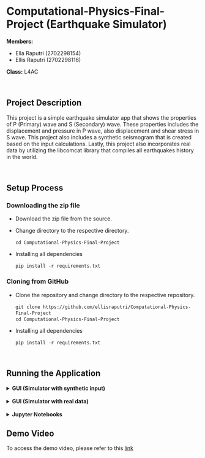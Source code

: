 # Computational-Physics-Final-Project (Earthquake Simulator)

**Members:**
- Ella Raputri (2702298154) 
- Ellis Raputri (2702298116)

**Class:** L4AC

<br>

## Project Description
This project is a simple earthquake simulator app that shows the properties of P (Primary) wave and S (Secondary) wave. These properties includes the displacement and pressure in P wave, also displacement and shear stress in S wave. This project also includes a synthetic seismogram that is created based on the input calculations. Lastly, this project also incorporates real data by utilizing the libcomcat library that compiles all earthquakes history in the world.

<br>

## Setup Process

### Downloading the zip file

- Download the zip file from the source.

- Change directory to the respective directory.
    ```text
    cd Computational-Physics-Final-Project
    ```

- Installing all dependencies
    ```text
    pip install -r requirements.txt
    ```

### Cloning from GitHub

- Clone the repository and change directory to the respective repository.
    ```text
    git clone https://github.com/ellisraputri/Computational-Physics-Final-Project
    cd Computational-Physics-Final-Project
    ```

- Installing all dependencies
    ```text
    pip install -r requirements.txt
    ```

<br>


## Running the Application

<details>
<summary> <b>GUI (Simulator with synthetic input)</b> </summary>

- Change directory to the GUI folder, and run the python file. Note: main.py is the simulator based on synthetic input, while main2.py is the simulator incorporating real data.
    ```text
    cd GUI
    python main.py    
    ```
<br>

- Fill in the parameter input window. 

    <img src="images/inputwindow1.png" alt ="Input Window Image" width = "200">

    Parameter Note:
    - NX = Number of grid points in the x-direction (horizontal)
    - NY = Number of grid points in the y-direction (vertical)
    - XMIN = Minimum value of the x-axis (in meters)
    - XMAX = Maximum value of the x-axis (in meters)
    - YMIN = Minimum value of the y-axis (in meters)
    - YMAX = Maximum value of the y-axis (in meters)
    - t_max = Maximum simulation time (in seconds)
    - Density = The density of the layer (in kg/m<sup>3</sup>) <br><br>

- Fill in the material layers window. You can add as much layer as possible up to NY value. Make sure to include solid materials as layers since S wave cannot move through liquids or gases.

    <img src="images/materialwindow1.png" alt ="Material Window Image" width = "300"><br><br>

- After validating the parameter inputs and layers, you can click the buttons below to view the respective animations. 

    <img src="images/gui1.png" alt ="GUI Window Image" width = "400"><br><br>

- To view the seismic moment, magnitude, and energy released, you need to run the S-wave displacement animation first. 

    <img src="images/magnitude1.png" alt ="Magnitude Result Image" width = "200">

</details>

<br>

<details>
<summary> <b>GUI (Simulator with real data)</b> </summary>

- Change directory to the GUI folder, and run the python file. Note: main.py is the simulator based on synthetic input, while main2.py is the simulator incorporating real data.
    ```text
    cd GUI
    python main2.py    
    ```
<br>

- Fill in the parameter input window. 

    <img src="images/inputwindow2.png" alt ="Input Window Image" width = "200">

    Parameter Note:
    - NX = Number of grid points in the x-direction (horizontal)
    - NY = Number of grid points in the y-direction (vertical)
    - XMIN = Minimum value of the x-axis (in meters)
    - XMAX = Maximum value of the x-axis (in meters)
    - YMIN = Minimum value of the y-axis (in meters)
    - YMAX = Maximum value of the y-axis (in meters)
    - t_max = Maximum simulation time (in seconds) <br><br>

- Fill in the dates you want to get the real data earthquake. Then, click on the generate dataframe. After that, you can enter your desired data index, then submit it.

    <img src="images/realdataframe2.png" alt ="Real Data Window Image" width = "300"><br><br>

- After validating the parameter inputs and real datas, you can click the buttons below to view the respective animations. 

    <img src="images/gui2.png" alt ="GUI Window Image" width = "400"><br><br>

- To view the seismic moment, magnitude, and energy released, you need to run the S-wave displacement animation first. 

    <img src="images/magnitude1.png" alt ="Magnitude Result Image" width = "200">

</details>

<br>

<details>

<summary><b>Jupyter Notebooks</b></summary>

- Contains a more specific explanation of each code (mainly about the mathematical background).

- Below are the brief explanations of each Jupyter Notebook contents:

    - P_wave_disp.ipynb: P-wave displacement animation

    - P_wave_pressure.ipynb: P-wave pressure animation

    - real_data.ipynb: how we incorporate the real data
    
    - S_wave.ipynb: S-wave displacement and shear stress animation

    - seismogram.ipynb: overall seismogram animation (combined P-wave and S-wave, or separated)

- You can just run this Jupyter Notebook to view the results. However, some of the animations may not work, but they will show up in the folder. So, you can just view the animations from the folder.


</details>


## Demo Video

To access the demo video, please refer to this [link](https://drive.google.com/file/d/18DiBJ7Imyb80yAAzuTf9Xjux5Lgltusj/view)